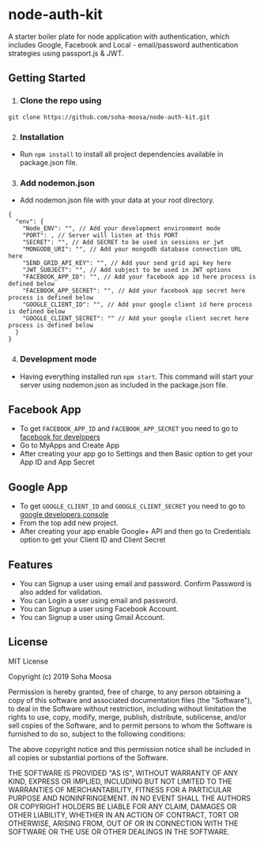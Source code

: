 # node-auth-kit

A starter boiler plate for node application with authentication, which includes Google, Facebook and Local - email/password authentication strategies using passport.js &amp; JWT.

## Getting Started

1. ### Clone the repo using
```git clone https://github.com/soha-moosa/node-auth-kit.git```

2. ### Installation

- Run `npm install` to install all project dependencies available in package.json file.

3. ### Add nodemon.json

- Add nodemon.json file with your data at your root directory.

```
{
  "env": {
    "Node_ENV": "", // Add your development environment mode
    "PORT": , // Server will listen at this PORT
    "SECRET": "", // Add SECRET to be used in sessions or jwt
    "MONGODB_URI": "", // Add your mongodb database connection URL here
    "SEND_GRID_API_KEY": "", // Add your send grid api key here
    "JWT_SUBJECT": "", // Add subject to be used in JWT options
    "FACEBOOK_APP_ID": "", // Add your facebook app id here process is defined below
    "FACEBOOK_APP_SECRET": "", // Add your facebook app secret here process is defined below
    "GOOGLE_CLIENT_ID": "", // Add your google client id here process is defined below
    "GOOGLE_CLIENT_SECRET": "" // Add your google client secret here process is defined below
  }
}
```

4. ### Development mode

- Having everything installed run `npm start`. This command will start your server using nodemon.json as included in the package.json file.

## Facebook App

* To get `FACEBOOK_APP_ID` and `FACEBOOK_APP_SECRET` you need to go to [facebook for developers](https://developers.facebook.com)
* Go to MyApps and Create App
* After creating your app go to Settings and then Basic option to get your App ID and App Secret

## Google App

* To get `GOOGLE_CLIENT_ID` and `GOOGLE_CLIENT_SECRET` you need to go to [google developers console](https://console.developers.google.com)
* From the top add new project.
* After creating your app enable Google+ API and then go to Credentials option to get your Client ID and Client Secret

## Features

* You can Signup a user using email and password. Confirm Password is also added for validation.
* You can Login a user using email and password.
* You can Signup a user using Facebook Account.
* You can Signup a user using Gmail Account.

## License

MIT License

Copyright (c) 2019 Soha Moosa

Permission is hereby granted, free of charge, to any person obtaining a copy
of this software and associated documentation files (the "Software"), to deal
in the Software without restriction, including without limitation the rights
to use, copy, modify, merge, publish, distribute, sublicense, and/or sell
copies of the Software, and to permit persons to whom the Software is
furnished to do so, subject to the following conditions:

The above copyright notice and this permission notice shall be included in all
copies or substantial portions of the Software.

THE SOFTWARE IS PROVIDED "AS IS", WITHOUT WARRANTY OF ANY KIND, EXPRESS OR
IMPLIED, INCLUDING BUT NOT LIMITED TO THE WARRANTIES OF MERCHANTABILITY,
FITNESS FOR A PARTICULAR PURPOSE AND NONINFRINGEMENT. IN NO EVENT SHALL THE
AUTHORS OR COPYRIGHT HOLDERS BE LIABLE FOR ANY CLAIM, DAMAGES OR OTHER
LIABILITY, WHETHER IN AN ACTION OF CONTRACT, TORT OR OTHERWISE, ARISING FROM,
OUT OF OR IN CONNECTION WITH THE SOFTWARE OR THE USE OR OTHER DEALINGS IN THE
SOFTWARE. 
